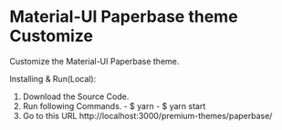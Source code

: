 # Material-UI Paperbase theme Customize
Customize the Material-UI Paperbase theme.


Installing & Run(Local):
  1. Download the Source Code.
  2. Run following Commands.
    - $ yarn
    - $ yarn start
  3. Go to this URL 
    http://localhost:3000/premium-themes/paperbase/
